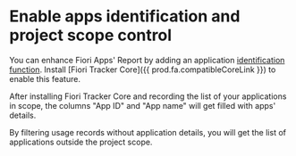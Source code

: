 # Enable apps identification and project scope control

You can enhance Fiori Apps' Report by adding an application [identification function](app-ids.md). Install [Fiori Tracker Core]({{ prod.fa.compatibleCoreLink }}) to enable this feature.

After installing Fiori Tracker Core and recording the list of your applications in scope, the columns "App ID" and "App name" will get filled with apps' details.

By filtering usage records without application details, you will get the list of applications outside the project scope.

